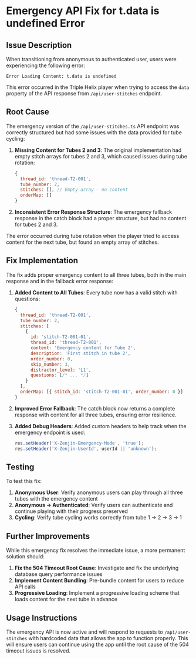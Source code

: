 # Emergency API Fix for t.data is undefined Error

## Issue Description

When transitioning from anonymous to authenticated user, users were experiencing the following error:

```
Error Loading Content: t.data is undefined
```

This error occurred in the Triple Helix player when trying to access the `data` property of the API response from `/api/user-stitches` endpoint.

## Root Cause

The emergency version of the `/api/user-stitches.ts` API endpoint was correctly structured but had some issues with the data provided for tube cycling:

1. **Missing Content for Tubes 2 and 3**: The original implementation had empty stitch arrays for tubes 2 and 3, which caused issues during tube rotation:
   ```javascript
   {
     thread_id: 'thread-T2-001',
     tube_number: 2,
     stitches: [], // Empty array - no content
     orderMap: []
   }
   ```

2. **Inconsistent Error Response Structure**: The emergency fallback response in the catch block had a proper structure, but had no content for tubes 2 and 3.

The error occurred during tube rotation when the player tried to access content for the next tube, but found an empty array of stitches.

## Fix Implementation

The fix adds proper emergency content to all three tubes, both in the main response and in the fallback error response:

1. **Added Content to All Tubes**: Every tube now has a valid stitch with questions:
   ```javascript
   {
     thread_id: 'thread-T2-001',
     tube_number: 2,
     stitches: [
       {
         id: 'stitch-T2-001-01',
         thread_id: 'thread-T2-001',
         content: 'Emergency content for Tube 2',
         description: 'First stitch in tube 2',
         order_number: 0,
         skip_number: 3,
         distractor_level: 'L1',
         questions: [/* ... */]
       }
     ],
     orderMap: [{ stitch_id: 'stitch-T2-001-01', order_number: 0 }]
   }
   ```

2. **Improved Error Fallback**: The catch block now returns a complete response with content for all three tubes, ensuring error resilience.

3. **Added Debug Headers**: Added custom headers to help track when the emergency endpoint is used:
   ```javascript
   res.setHeader('X-Zenjin-Emergency-Mode', 'true');
   res.setHeader('X-Zenjin-UserId', userId || 'unknown');
   ```

## Testing

To test this fix:

1. **Anonymous User**: Verify anonymous users can play through all three tubes with the emergency content
2. **Anonymous → Authenticated**: Verify users can authenticate and continue playing with their progress preserved
3. **Cycling**: Verify tube cycling works correctly from tube 1 → 2 → 3 → 1

## Further Improvements

While this emergency fix resolves the immediate issue, a more permanent solution should:

1. **Fix the 504 Timeout Root Cause**: Investigate and fix the underlying database query performance issues
2. **Implement Content Bundling**: Pre-bundle content for users to reduce API calls
3. **Progressive Loading**: Implement a progressive loading scheme that loads content for the next tube in advance

## Usage Instructions

The emergency API is now active and will respond to requests to `/api/user-stitches` with hardcoded data that allows the app to function properly. This will ensure users can continue using the app until the root cause of the 504 timeout issues is resolved.
